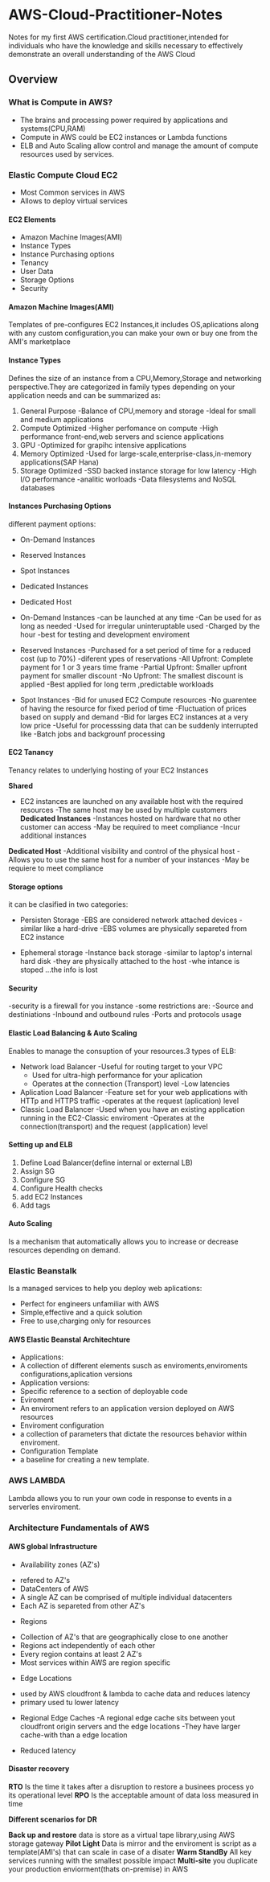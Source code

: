 # AWS-Cloud-Practitioner-Notes
Notes for my first AWS certification.Cloud practitioner,intended for individuals who have the knowledge and skills necessary to effectively demonstrate an overall understanding of the AWS Cloud

## Overview


### What is Compute in AWS?

* The brains and processing power required by applications and systems(CPU,RAM)
* Compute in AWS could be EC2 instances or Lambda functions
* ELB and Auto Scaling allow control and manage the amount of compute resources used by services.


 ### Elastic Compute Cloud EC2
 
 * Most Common services in AWS
 * Allows to deploy virtual services
 
#### EC2 Elements
* Amazon Machine Images(AMI)
* Instance Types 
* Instance Purchasing options
* Tenancy
* User Data
* Storage Options
* Security

#### Amazon Machine Images(AMI)
Templates of pre-configures EC2 Instances,it includes OS,aplications along with any custom configuration,you can make your own or buy one from the AMI's marketplace 

#### Instance Types
Defines the size of an instance from a CPU,Memory,Storage and networking perspective.They are categorized in family types depending on your application needs and can be summarized as:

1. General Purpose
 -Balance of CPU,memory and storage 
 -Ideal for small and medium applications
2. Compute Optimized 
 -Higher perfomance on compute
 -High performance front-end,web servers and science applications
3. GPU
 -Optimized for grapihc intensive applications
4. Memory Optimized 
 -Used for large-scale,enterprise-class,in-memory applications(SAP Hana)
5. Storage Optimized 
 -SSD backed instance storage for low latency
 -High I/O performance
 -analitic worloads
 -Data filesystems and NoSQL databases
 
#### Instances Purchasing Options 
different payment options:

* On-Demand Instances
* Reserved Instances
* Spot Instances
* Dedicated Instances
* Dedicated Host

* On-Demand Instances
 -can be launched at any time
 -Can be used for as long as needed
 -Used for irregular uninteruptable used
 -Charged by the hour
 -best for testing and development enviroment
* Reserved Instances
 -Purchased for a set period of time for a reduced cost (up to 70%)
 -diferent ypes of reservations
  -All Upfront: Complete payment for 1 or 3 years time frame
  -Partial Upfront: Smaller upfront payment for smaller discount
  -No Upfront: The smallest discount is applied
 -Best applied for long term ,predictable workloads
* Spot Instances
 -Bid for unused EC2 Compute resources
 -No guarentee of having the resource for fixed period of time
 -Fluctuation of prices based on supply and demand
 -Bid for larges EC2 instances at a very low price
 -Useful for processsing data that can be suddenly interrupted like
 -Batch jobs and backgrounf processing  

#### EC2 Tanancy
Tenancy relates to underlying hosting of your EC2 Instances

**Shared** 
- EC2 instances are launched on any available host with the required resources
-The same host may be used by multiple customers
**Dedicated Instances**
-Instances hosted on hardware that no other customer can access
-May be required to meet compliance
-Incur additional instances

**Dedicated Host**
-Additional visibility and control of the physical host
-Allows you to use the same host for a number of your instances
-May be requiere to meet compliance

#### Storage options 
it can be clasified in two categories:
* Persisten Storage 
 -EBS are considered network attached devices
 -similar like a hard-drive
 -EBS volumes are physically separeted from EC2 instance

* Ephemeral storage
 -Instance back storage
 -similar to laptop's internal hard disk
 -they are physically attached to the host
 -whe intance is stoped ...the info is lost

#### Security
 -security is a firewall for you instance
 -some restrictions are:
   -Source and destiniations
   -Inbound and outbound rules
   -Ports and protocols usage
 
 #### Elastic Load Balancing & Auto Scaling 
Enables to manage the consuption of your resources.3 types of ELB:
* Network load Balancer
  -Useful for routing target to your VPC 
  - Used for ultra-high performance for your aplication 
  - Operates at the connection (Transport) level
  -Low latencies
* Aplication Load Balancer
 -Feature set for your web applications with HTTp and HTTPS traffic
 -operates at the request (aplication) level
* Classic Load Balancer
 -Used when you have an existing application running in the EC2-Classic enviroment
 -Operates at the connection(transport) and the request (application) level
 
 #### Setting up and ELB
 1. Define Load Balancer(define internal or external LB)
 2. Assign SG
 3. Configure SG
 4. Configure Health checks
 5. add EC2 Instances
 6. Add tags
 
 #### Auto Scaling
Is a mechanism that automatically allows you to increase or decrease resources depending on demand.

### Elastic Beanstalk

Is a managed services to help you deploy web aplications:
* Perfect for engineers unfamiliar with AWS
* Simple,effective and a quick solution 
* Free to use,charging only for resources

#### AWS Elastic Beanstal Architechture

* Applications:
 * A collection of different elements susch as enviroments,enviroments configurations,aplication versions
* Application versions:
 * Specific reference to a section of deployable code
* Eviroment
 * An enviroment refers to an application version deployed on AWS resources
 * Enviroment configuration
  * a collection of parameters that dictate the resources behavior within enviroment.
* Configuration Template
 * a baseline for creating a new template.
 
 ### AWS LAMBDA
 Lambda allows you to run your own code in response to events in a serverles enviroment.
 


### Architecture Fundamentals of AWS 

#### AWS global Infrastructure

* Availability zones (AZ's)
 - refered to AZ's
 - DataCenters of AWS
 - A single AZ can be comprised of multiple individual datacenters
 - Each AZ is separeted from other AZ's
* Regions
 - Collection of AZ's that are geographically close to one another
 - Regions act independently of each other
 - Every region contains at least 2 AZ's
 - Most services within AWS are region specific
* Edge Locations 
 - used by AWS cloudfront & lambda to cache data and reduces latency
 - primary used tu lower latency
* Regional Edge Caches
 -A regional edge cache sits between yout cloudfront origin servers and the edge locations
 -They have larger cache-with than a edge location
 - Reduced latency
 
#### Disaster recovery 

**RTO**
Is the time it takes after a disruption to restore a businees process yo its operational level
**RPO**
Is the acceptable amount of data loss measured in time 

**Different scenarios for DR**

**Back up and restore**
data is store as a virtual tape library,using AWS storage gateway
**Pilot Light**
Data is mirror and the enviroment is script as a template(AMI's) that can scale in case of a disater
**Warm StandBy**
All key services running with the smallest possible impact
**Multi-site**
you duplicate your production enviorment(thats on-premise) in AWS

